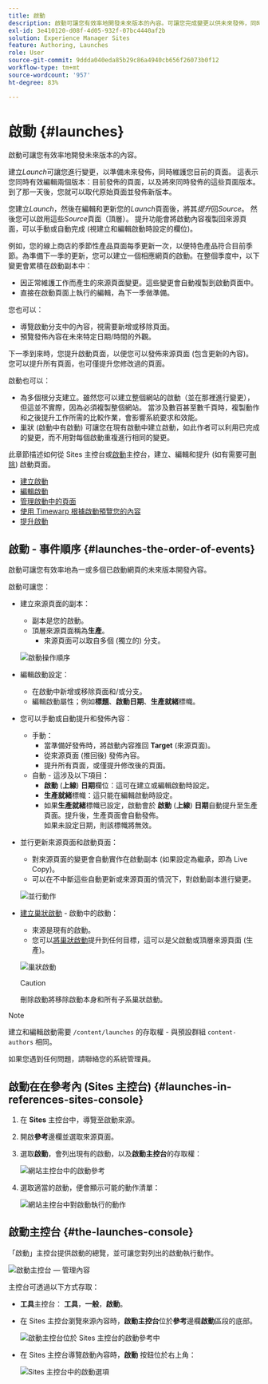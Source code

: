 ```yaml
---
title: 啟動
description: 啟動可讓您有效率地開發未來版本的內容。可讓您完成變更以供未來發佈，同時維護目前的頁面
exl-id: 3e410120-d08f-4d05-932f-07bc4440af2b
solution: Experience Manager Sites
feature: Authoring, Launches
role: User
source-git-commit: 9ddda040eda85b29c86a4940cb656f26073b0f12
workflow-type: tm+mt
source-wordcount: '957'
ht-degree: 83%

---
```


# 啟動 {#launches}

啟動可讓您有效率地開發未來版本的內容。

建立&#x200B;*Launch*&#x200B;可讓您進行變更，以準備未來發佈，同時維護您目前的頁面。 這表示您同時有效編輯兩個版本：目前發佈的頁面，以及將來同時發佈的這些頁面版本。 到了那一天後，您就可以取代原始頁面並發佈新版本。

您建立&#x200B;*Launch*，然後在編輯和更新您的&#x200B;*Launch*&#x200B;頁面後，將其&#x200B;*提升*&#x200B;回&#x200B;*Source*。 然後您可以啟用這些&#x200B;*Source*&#x200B;頁面（頂層）。 提升功能會將啟動內容複製回來源頁面，可以手動或自動完成 (視建立和編輯啟動時設定的欄位)。

例如，您的線上商店的季節性產品頁面每季更新一次，以便特色產品符合目前季節。為準備下一季的更新，您可以建立一個相應網頁的啟動。在整個季度中，以下變更會累積在啟動副本中：

* 因正常維護工作而產生的來源頁面變更。這些變更會自動複製到啟動頁面中。
* 直接在啟動頁面上執行的編輯，為下一季做準備。

您也可以：

* 導覽啟動分支中的內容，視需要新增或移除頁面。
* 預覽發佈內容在未來特定日期/時間的外觀。

下一季到來時，您提升啟動頁面，以便您可以發佈來源頁面 (包含更新的內容)。您可以提升所有頁面，也可僅提升您修改過的頁面。

啟動也可以：

* 為多個根分支建立。雖然您可以建立整個網站的啟動（並在那裡進行變更），但這並不實際，因為必須複製整個網站。 當涉及數百甚至數千頁時，複製動作和之後提升工作所需的比較作業，會影響系統要求和效能。
* 巢狀 (啟動中有啟動) 可讓您在現有啟動中建立啟動，如此作者可以利用已完成的變更，而不用對每個啟動重複進行相同的變更。

此章節描述如何從 Sites 主控台或[啟動](#the-launches-console)主控台，建立、編輯和提升 (如有需要可[刪除](/help/sites-cloud/authoring/launches/creating.md#deleting-a-launch)) 啟動頁面。

* [建立啟動](/help/sites-cloud/authoring/launches/creating.md)
* [編輯啟動](/help/sites-cloud/authoring/launches/editing.md)
* [管理啟動中的頁面](/help/sites-cloud/authoring/launches/managing-pages.md)
* [使用 Timewarp 根據啟動預覽您的內容](/help/sites-cloud/authoring/launches/preview.md)
* [提升啟動](/help/sites-cloud/authoring/launches/promoting.md)

## 啟動 - 事件順序 {#launches-the-order-of-events}

啟動可讓您有效率地為一或多個已啟動網頁的未來版本開發內容。

啟動可讓您：

* 建立來源頁面的副本：
   * 副本是您的啟動。
   * 頂層來源頁面稱為&#x200B;**生產**。
      * 來源頁面可以取自多個 (獨立的) 分支。

  ![啟動操作順序](/help/sites-cloud/authoring/assets/launches-order.png)

* 編輯啟動設定：
   * 在啟動中新增或移除頁面和/或分支。
   * 編輯啟動屬性；例如&#x200B;**標題**、**啟動日期**、**生產就緒**&#x200B;標幟。
* 您可以手動或自動提升和發佈內容：
   * 手動：
      * 當準備好發佈時，將啟動內容推回 **Target** (來源頁面)。
      * 從來源頁面 (推回後) 發佈內容。
      * 提升所有頁面，或僅提升修改後的頁面。
   * 自動 - 這涉及以下項目：
      * **啟動** (**上線**) **日期**&#x200B;欄位：這可在建立或編輯啟動時設定。
      * **生產就緒**&#x200B;標幟：這只能在編輯啟動時設定。
      * 如果&#x200B;**生產就緒**&#x200B;標幟已設定，啟動會於 **啟動** (**上線**) **日期**&#x200B;自動提升至生產頁面。提升後，生產頁面會自動發佈。\
        如果未設定日期，則該標幟將無效。
* 並行更新來源頁面和啟動頁面：
   * 對來源頁面的變更會自動實作在啟動副本 (如果設定為繼承，即為 Live Copy)。
   * 可以在不中斷這些自動更新或來源頁面的情況下，對啟動副本進行變更。

  ![並行動作](/help/sites-cloud/authoring/assets/launches-parallel.png)

* [建立巢狀啟動](/help/sites-cloud/authoring/launches/creating.md#creating-a-nested-launch) - 啟動中的啟動：
   * 來源是現有的啟動。
   * 您可以[將巢狀啟動](/help/sites-cloud/authoring/launches/promoting.md#promoting-a-nested-launch)提升到任何目標，這可以是父啟動或頂層來源頁面 (生產)。

  ![巢狀啟動](/help/sites-cloud/authoring/assets/launches-nested.png)

  >[!CAUTION]
  >
  >刪除啟動將移除啟動本身和所有子系巢狀啟動。

>[!NOTE]
>
>建立和編輯啟動需要 `/content/launches` 的存取權 - 與預設群組 `content-authors` 相同。
>
>如果您遇到任何問題，請聯絡您的系統管理員。

## 啟動在在參考內 (Sites 主控台) {#launches-in-references-sites-console}

1. 在 **Sites** 主控台中，導覽至啟動來源。
1. 開啟&#x200B;**參考**&#x200B;邊欄並選取來源頁面。
1. 選取&#x200B;**啟動**，會列出現有的啟動，以及&#x200B;**啟動主控台**&#x200B;的存取權：

   ![網站主控台中的啟動參考](/help/sites-cloud/authoring/assets/launches-references.png)

1. 選取適當的啟動，便會顯示可能的動作清單：

   ![網站主控台中對啟動執行的動作](/help/sites-cloud/authoring/assets/launches-references-actions.png)

## 啟動主控台 {#the-launches-console}

「啟動」主控台提供啟動的總覽，並可讓您對列出的啟動執行動作。

![啟動主控台 — 管理內容](/help/sites-cloud/authoring/assets/launches-navigate-launches-console.png)

主控台可透過以下方式存取：

* **工具**&#x200B;主控台： **工具**，**一般**，**啟動**。

* 在 Sites 主控台瀏覽來源內容時，**啟動主控台**&#x200B;位於&#x200B;**參考**&#x200B;邊欄&#x200B;**啟動**&#x200B;區段的底部。

  ![啟動主控台位於 Sites 主控台的啟動參考中](/help/sites-cloud/authoring/assets/launches-references.png)

* 在 Sites 主控台導覽啟動內容時，**啟動** 按鈕位於右上角：

  ![Sites 主控台中的啟動選項](/help/sites-cloud/authoring/assets/launches-console-navigate-launch-content.png)
